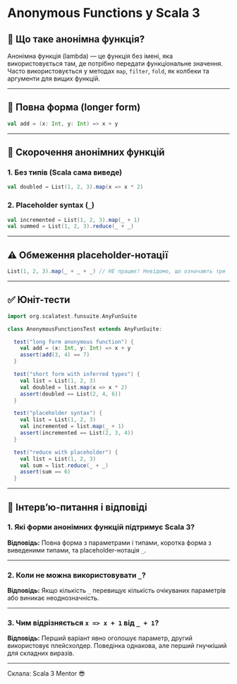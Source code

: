 # Anonymous Functions у Scala 3

## 📘 Що таке анонімна функція?

Анонімна функція (lambda) — це функція без імені, яка використовується там, де потрібно передати функціональне значення. Часто використовується у методах `map`, `filter`, `fold`, як колбеки та аргументи для вищих функцій.

---

## 🔶 Повна форма (longer form)

```scala
val add = (x: Int, y: Int) => x + y
```

---

## 🔽 Скорочення анонімних функцій

### 1. Без типів (Scala сама виведе)

```scala
val doubled = List(1, 2, 3).map(x => x * 2)
```

### 2. Placeholder syntax (`_`)

```scala
val incremented = List(1, 2, 3).map(_ + 1)
val summed = List(1, 2, 3).reduce(_ + _)
```

---

## ⚠️ Обмеження placeholder-нотації

```scala
List(1, 2, 3).map(_ + _ + _) // НЕ працює! Невідомо, що означають три `_`
```

---

## ✅ Юніт-тести

```scala
import org.scalatest.funsuite.AnyFunSuite

class AnonymousFunctionsTest extends AnyFunSuite:

  test("long form anonymous function") {
    val add = (x: Int, y: Int) => x + y
    assert(add(3, 4) == 7)
  }

  test("short form with inferred types") {
    val list = List(1, 2, 3)
    val doubled = list.map(x => x * 2)
    assert(doubled == List(2, 4, 6))
  }

  test("placeholder syntax") {
    val list = List(1, 2, 3)
    val incremented = list.map(_ + 1)
    assert(incremented == List(2, 3, 4))
  }

  test("reduce with placeholder") {
    val list = List(1, 2, 3)
    val sum = list.reduce(_ + _)
    assert(sum == 6)
  }
```

---

## 💼 Інтерв’ю-питання і відповіді

### 1. Які форми анонімних функцій підтримує Scala 3?

**Відповідь:** Повна форма з параметрами і типами, коротка форма з виведеними типами, та placeholder-нотація `_`.

---

### 2. Коли не можна використовувати `_`?

**Відповідь:** Якщо кількість `_` перевищує кількість очікуваних параметрів або виникає неоднозначність.

---

### 3. Чим відрізняється `x => x + 1` від `_ + 1`?

**Відповідь:** Перший варіант явно оголошує параметр, другий використовує плейсхолдер. Поведінка однакова, але перший гнучкіший для складних виразів.

---

Склала: Scala 3 Mentor 😎
